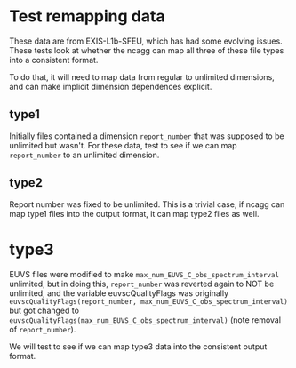 # Test remapping data

These data are from EXIS-L1b-SFEU, which has had some evolving issues. These tests
look at whether the ncagg can map all three of these file types into a consistent 
format. 

To do that, it will need to map data from regular to unlimited dimensions, 
and can make implicit dimension dependences explicit.


## type1

Initially files contained a dimension `report_number` that was supposed to be unlimited
but wasn't. For these data, test to see if we can map `report_number` to an unlimited dimension.


## type2 

Report number was fixed to be unlimited. This is a trivial case, if ncagg can
map type1 files into the output format, it can map type2 files as well.


# type3

EUVS files were modified to make `max_num_EUVS_C_obs_spectrum_interval` unlimited, but in
doing this, `report_number` was reverted again to NOT be unlimited, and the variable
euvscQualityFlags was originally `euvscQualityFlags(report_number, max_num_EUVS_C_obs_spectrum_interval)`
but got changed to `euvscQualityFlags(max_num_EUVS_C_obs_spectrum_interval)` (note removal of
`report_number`).

We will test to see if we can map type3 data into the consistent output format.
